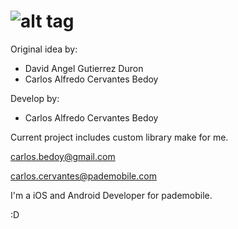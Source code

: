 ![alt tag](https://fbcdn-sphotos-g-a.akamaihd.net/hphotos-ak-ash3/t1/1472848_237800076382646_1736814451_n.png)
=======

Original idea by:

- David Angel Gutierrez Duron
- Carlos Alfredo Cervantes Bedoy


Develop by:

- Carlos Alfredo Cervantes Bedoy


Current project includes custom library make for me.

carlos.bedoy@gmail.com

carlos.cervantes@pademobile.com

I'm a iOS and Android Developer for pademobile.


:D

